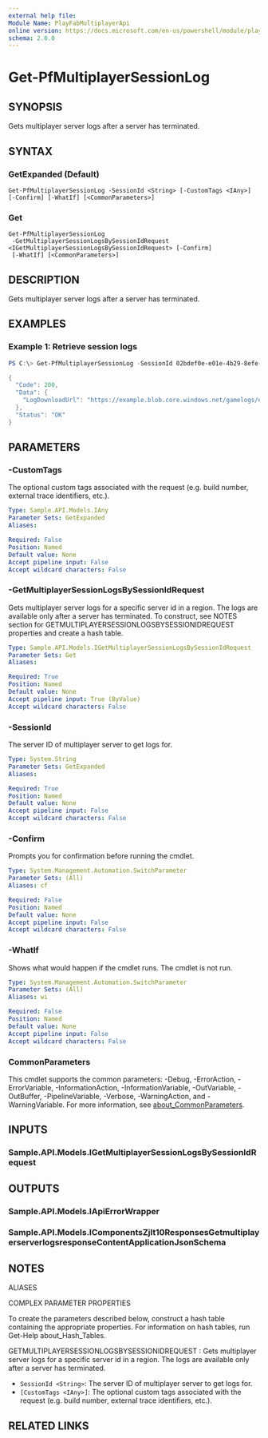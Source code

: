 ```yaml
---
external help file:
Module Name: PlayFabMultiplayerApi
online version: https://docs.microsoft.com/en-us/powershell/module/playfabmultiplayerapi/get-pfmultiplayersessionlog
schema: 2.0.0
---
```


# Get-PfMultiplayerSessionLog

## SYNOPSIS
Gets multiplayer server logs after a server has terminated.

## SYNTAX

### GetExpanded (Default)
```
Get-PfMultiplayerSessionLog -SessionId <String> [-CustomTags <IAny>] [-Confirm] [-WhatIf] [<CommonParameters>]
```

### Get
```
Get-PfMultiplayerSessionLog
 -GetMultiplayerSessionLogsBySessionIdRequest <IGetMultiplayerSessionLogsBySessionIdRequest> [-Confirm]
 [-WhatIf] [<CommonParameters>]
```

## DESCRIPTION
Gets multiplayer server logs after a server has terminated.

## EXAMPLES

### Example 1: Retrieve session logs
```powershell
PS C:\> Get-PfMultiplayerSessionLog -SessionId 02bdef0e-e01e-4b29-8efe-ff9f47a06d8c | ConvertTo-Json -depth 5

{
  "Code": 200,
  "Data": {
    "LogDownloadUrl": "https://example.blob.core.windows.net/gamelogs/example"
  },
  "Status": "OK"
}
```



## PARAMETERS

### -CustomTags
The optional custom tags associated with the request (e.g.
build number, external trace identifiers, etc.).

```yaml
Type: Sample.API.Models.IAny
Parameter Sets: GetExpanded
Aliases:

Required: False
Position: Named
Default value: None
Accept pipeline input: False
Accept wildcard characters: False
```

### -GetMultiplayerSessionLogsBySessionIdRequest
Gets multiplayer server logs for a specific server id in a region.
The logs are available only after a server has terminated.
To construct, see NOTES section for GETMULTIPLAYERSESSIONLOGSBYSESSIONIDREQUEST properties and create a hash table.

```yaml
Type: Sample.API.Models.IGetMultiplayerSessionLogsBySessionIdRequest
Parameter Sets: Get
Aliases:

Required: True
Position: Named
Default value: None
Accept pipeline input: True (ByValue)
Accept wildcard characters: False
```

### -SessionId
The server ID of multiplayer server to get logs for.

```yaml
Type: System.String
Parameter Sets: GetExpanded
Aliases:

Required: True
Position: Named
Default value: None
Accept pipeline input: False
Accept wildcard characters: False
```

### -Confirm
Prompts you for confirmation before running the cmdlet.

```yaml
Type: System.Management.Automation.SwitchParameter
Parameter Sets: (All)
Aliases: cf

Required: False
Position: Named
Default value: None
Accept pipeline input: False
Accept wildcard characters: False
```

### -WhatIf
Shows what would happen if the cmdlet runs.
The cmdlet is not run.

```yaml
Type: System.Management.Automation.SwitchParameter
Parameter Sets: (All)
Aliases: wi

Required: False
Position: Named
Default value: None
Accept pipeline input: False
Accept wildcard characters: False
```

### CommonParameters
This cmdlet supports the common parameters: -Debug, -ErrorAction, -ErrorVariable, -InformationAction, -InformationVariable, -OutVariable, -OutBuffer, -PipelineVariable, -Verbose, -WarningAction, and -WarningVariable. For more information, see [about_CommonParameters](http://go.microsoft.com/fwlink/?LinkID=113216).

## INPUTS

### Sample.API.Models.IGetMultiplayerSessionLogsBySessionIdRequest

## OUTPUTS

### Sample.API.Models.IApiErrorWrapper

### Sample.API.Models.IComponentsZjlt10ResponsesGetmultiplayerserverlogsresponseContentApplicationJsonSchema

## NOTES

ALIASES

COMPLEX PARAMETER PROPERTIES

To create the parameters described below, construct a hash table containing the appropriate properties. For information on hash tables, run Get-Help about_Hash_Tables.


GETMULTIPLAYERSESSIONLOGSBYSESSIONIDREQUEST <IGetMultiplayerSessionLogsBySessionIdRequest>: Gets multiplayer server logs for a specific server id in a region. The logs are available only after a server has terminated.
  - `SessionId <String>`: The server ID of multiplayer server to get logs for.
  - `[CustomTags <IAny>]`: The optional custom tags associated with the request (e.g. build number, external trace identifiers, etc.).

## RELATED LINKS

